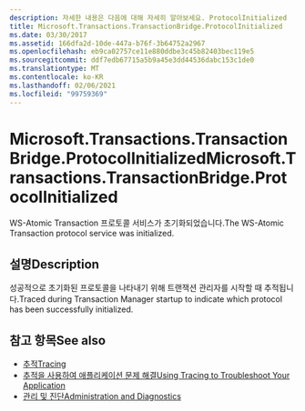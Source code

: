 ```yaml
---
description: 자세한 내용은 다음에 대해 자세히 알아보세요. ProtocolInitialized
title: Microsoft.Transactions.TransactionBridge.ProtocolInitialized
ms.date: 03/30/2017
ms.assetid: 166dfa2d-10de-447a-b76f-3b64752a2967
ms.openlocfilehash: eb9ca02757ce11e880ddbe3c45b82403bec119e5
ms.sourcegitcommit: ddf7edb67715a5b9a45e3dd44536dabc153c1de0
ms.translationtype: MT
ms.contentlocale: ko-KR
ms.lasthandoff: 02/06/2021
ms.locfileid: "99759369"
---
```

# <a name="microsofttransactionstransactionbridgeprotocolinitialized"></a><span data-ttu-id="6e013-103">Microsoft.Transactions.TransactionBridge.ProtocolInitialized</span><span class="sxs-lookup"><span data-stu-id="6e013-103">Microsoft.Transactions.TransactionBridge.ProtocolInitialized</span></span>

<span data-ttu-id="6e013-104">WS-Atomic Transaction 프로토콜 서비스가 초기화되었습니다.</span><span class="sxs-lookup"><span data-stu-id="6e013-104">The WS-Atomic Transaction protocol service was initialized.</span></span>  
  
## <a name="description"></a><span data-ttu-id="6e013-105">설명</span><span class="sxs-lookup"><span data-stu-id="6e013-105">Description</span></span>  

 <span data-ttu-id="6e013-106">성공적으로 초기화된 프로토콜을 나타내기 위해 트랜잭션 관리자를 시작할 때 추적됩니다.</span><span class="sxs-lookup"><span data-stu-id="6e013-106">Traced during Transaction Manager startup to indicate which protocol has been successfully initialized.</span></span>  
  
## <a name="see-also"></a><span data-ttu-id="6e013-107">참고 항목</span><span class="sxs-lookup"><span data-stu-id="6e013-107">See also</span></span>

- [<span data-ttu-id="6e013-108">추적</span><span class="sxs-lookup"><span data-stu-id="6e013-108">Tracing</span></span>](index.md)
- [<span data-ttu-id="6e013-109">추적을 사용하여 애플리케이션 문제 해결</span><span class="sxs-lookup"><span data-stu-id="6e013-109">Using Tracing to Troubleshoot Your Application</span></span>](using-tracing-to-troubleshoot-your-application.md)
- [<span data-ttu-id="6e013-110">관리 및 진단</span><span class="sxs-lookup"><span data-stu-id="6e013-110">Administration and Diagnostics</span></span>](../index.md)

